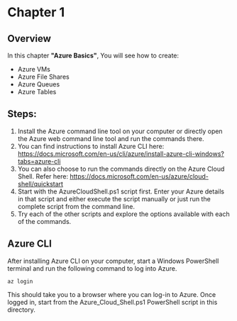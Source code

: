 # Chapter 1

## Overview
In this chapter **"Azure Basics"**, You will see how to create: 

* Azure VMs
* Azure File Shares
* Azure Queues
* Azure Tables


## Steps:
1. Install the Azure command line tool on your computer or directly open the Azure web command line tool and run the commands there.
2. You can find instructions to install Azure CLI here: https://docs.microsoft.com/en-us/cli/azure/install-azure-cli-windows?tabs=azure-cli
3. You can also choose to run the commands directly on the Azure Cloud Shell. Refer here: https://docs.microsoft.com/en-us/azure/cloud-shell/quickstart
2. Start with the AzureCloudShell.ps1 script first. Enter your Azure details in that script and either execute the script manually or just run the complete script from the command line.
3. Try each of the other scripts and explore the options available with each of the commands.

## Azure CLI
After installing Azure CLI on your computer, start a Windows PowerShell terminal and run the following command to log into Azure.
```
az login
```
This should take you to a browser where you can log-in to Azure.
Once logged in, start from the Azure_Cloud_Shell.ps1 PowerShell script in this directory.
